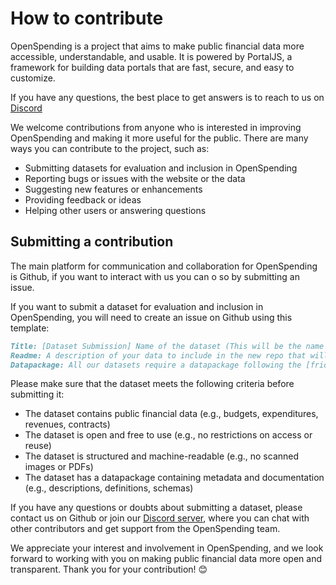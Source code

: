 # How to contribute

OpenSpending is a project that aims to make public financial data more accessible, understandable, and usable. It is powered by PortalJS, a framework for building data portals that are fast, secure, and easy to customize.

If you have any questions, the best place to get answers is to reach to us on [Discord](https://discord.gg/xJrxCbkP)

We welcome contributions from anyone who is interested in improving OpenSpending and making it more useful for the public. There are many ways you can contribute to the project, such as:

- Submitting datasets for evaluation and inclusion in OpenSpending
- Reporting bugs or issues with the website or the data
- Suggesting new features or enhancements
- Providing feedback or ideas
- Helping other users or answering questions

## Submitting a contribution

The main platform for communication and collaboration for OpenSpending is Github, if you want to interact with us you can o so by submitting an issue.

If you want to submit a dataset for evaluation and inclusion in OpenSpending, you will need to create an issue on Github using this template:

```markdown
Title: [Dataset Submission] Name of the dataset (This will be the name of the repo where your datasets will be stored)
Readme: A description of your data to include in the new repo that will be created
Datapackage: All our datasets require a datapackage following the [frictionless spec](https://specs.frictionlessdata.io/) more specific the [fiscal version](https://specs.frictionlessdata.io/fiscal-data-package/)
```

Please make sure that the dataset meets the following criteria before submitting it:

- The dataset contains public financial data (e.g., budgets, expenditures, revenues, contracts)
- The dataset is open and free to use (e.g., no restrictions on access or reuse)
- The dataset is structured and machine-readable (e.g., no scanned images or PDFs)
- The dataset has a datapackage containing metadata and documentation (e.g., descriptions, definitions, schemas)

If you have any questions or doubts about submitting a dataset, please contact us on Github or join our [Discord server](https://discord.gg/xJrxCbkP), where you can chat with other contributors and get support from the OpenSpending team.

We appreciate your interest and involvement in OpenSpending, and we look forward to working with you on making public financial data more open and transparent. Thank you for your contribution! 😊
